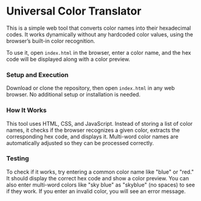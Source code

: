 # Universal Color Translator

This is a simple web tool that converts color names into their hexadecimal codes. It works dynamically without any hardcoded color values, using the browser’s built-in color recognition.

To use it, open `index.html` in the browser, enter a color name, and the hex code will be displayed along with a color preview.

### Setup and Execution

Download or clone the repository, then open `index.html` in any web browser. No additional setup or installation is needed.

### How It Works

This tool uses HTML, CSS, and JavaScript. Instead of storing a list of color names, it checks if the browser recognizes a given color, extracts the corresponding hex code, and displays it. Multi-word color names are automatically adjusted so they can be processed correctly.

### Testing

To check if it works, try entering a common color name like "blue" or "red." It should display the correct hex code and show a color preview. You can also enter multi-word colors like "sky blue" as "skyblue" (no spaces) to see if they work. If you enter an invalid color, you will see an error message.


